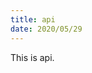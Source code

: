 ```yaml
---
title: api
date: 2020/05/29
---
```


This is api.

<MusicPlayer musicId="4263218" musicSrc="Eifersucht.mp3" style="margin:0 auto" />